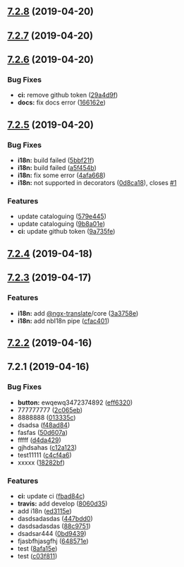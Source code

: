 <a name="7.2.8"></a>
## [7.2.8](https://github.com/laixiangran/ng-xdesign/compare/7.2.7...7.2.8) (2019-04-20)



<a name="7.2.7"></a>
## [7.2.7](https://github.com/laixiangran/ng-xdesign/compare/7.2.6...7.2.7) (2019-04-20)



<a name="7.2.6"></a>
## [7.2.6](https://github.com/laixiangran/ng-xdesign/compare/7.2.5...7.2.6) (2019-04-20)


### Bug Fixes

* **ci:** remove github token ([29a4d9f](https://github.com/laixiangran/ng-xdesign/commit/29a4d9f))
* **docs:** fix docs error ([166162e](https://github.com/laixiangran/ng-xdesign/commit/166162e))



<a name="7.2.5"></a>
## [7.2.5](https://github.com/laixiangran/ng-xdesign/compare/7.2.4...7.2.5) (2019-04-20)


### Bug Fixes

* **i18n:** build failed ([5bbf21f](https://github.com/laixiangran/ng-xdesign/commit/5bbf21f))
* **i18n:** build failed ([a5f454b](https://github.com/laixiangran/ng-xdesign/commit/a5f454b))
* **i18n:** fix some error ([4afa668](https://github.com/laixiangran/ng-xdesign/commit/4afa668))
* **i18n:** not supported in decorators ([0d8ca18](https://github.com/laixiangran/ng-xdesign/commit/0d8ca18)), closes [#1](https://github.com/laixiangran/ng-xdesign/issues/1)


### Features

* update cataloguing ([579e445](https://github.com/laixiangran/ng-xdesign/commit/579e445))
* update cataloguing ([9b8a01e](https://github.com/laixiangran/ng-xdesign/commit/9b8a01e))
* **ci:** update github token ([9a735fe](https://github.com/laixiangran/ng-xdesign/commit/9a735fe))



<a name="7.2.4"></a>
## [7.2.4](https://github.com/laixiangran/ng-xdesign/compare/7.2.3...7.2.4) (2019-04-18)



<a name="7.2.3"></a>
## [7.2.3](https://github.com/laixiangran/ng-xdesign/compare/7.2.2...7.2.3) (2019-04-17)


### Features

* **i18n:** add [@ngx-translate](https://github.com/ngx-translate)/core ([3a3758e](https://github.com/laixiangran/ng-xdesign/commit/3a3758e))
* **i18n:** add nbI18n pipe ([cfac401](https://github.com/laixiangran/ng-xdesign/commit/cfac401))



<a name="7.2.2"></a>
## [7.2.2](https://github.com/laixiangran/ng-xdesign/compare/7.2.1...7.2.2) (2019-04-16)



<a name="7.2.1"></a>
## 7.2.1 (2019-04-16)


### Bug Fixes

* **button:** ewqewq3472374892 ([eff6320](https://github.com/laixiangran/ng-xdesign/commit/eff6320))
* 777777777 ([2c065eb](https://github.com/laixiangran/ng-xdesign/commit/2c065eb))
* 8888888 ([013335c](https://github.com/laixiangran/ng-xdesign/commit/013335c))
* dsadsa ([f48ad84](https://github.com/laixiangran/ng-xdesign/commit/f48ad84))
* fasfas ([50d607a](https://github.com/laixiangran/ng-xdesign/commit/50d607a))
* fffff ([d4da429](https://github.com/laixiangran/ng-xdesign/commit/d4da429))
* gjhdsahas ([c12a123](https://github.com/laixiangran/ng-xdesign/commit/c12a123))
* test11111 ([c4cf4a6](https://github.com/laixiangran/ng-xdesign/commit/c4cf4a6))
* xxxxx ([18282bf](https://github.com/laixiangran/ng-xdesign/commit/18282bf))


### Features

* **ci:** update ci ([fbad84c](https://github.com/laixiangran/ng-xdesign/commit/fbad84c))
* **travis:** add develop ([8060d35](https://github.com/laixiangran/ng-xdesign/commit/8060d35))
* add i18n ([ed3115e](https://github.com/laixiangran/ng-xdesign/commit/ed3115e))
* dasdsadasdas ([447bdd0](https://github.com/laixiangran/ng-xdesign/commit/447bdd0))
* dasdsadasdas ([88c9751](https://github.com/laixiangran/ng-xdesign/commit/88c9751))
* dsadsar444 ([0bd9439](https://github.com/laixiangran/ng-xdesign/commit/0bd9439))
* fjasbfhjasgfhj ([648571e](https://github.com/laixiangran/ng-xdesign/commit/648571e))
* test ([8afa15e](https://github.com/laixiangran/ng-xdesign/commit/8afa15e))
* test ([c03f811](https://github.com/laixiangran/ng-xdesign/commit/c03f811))



